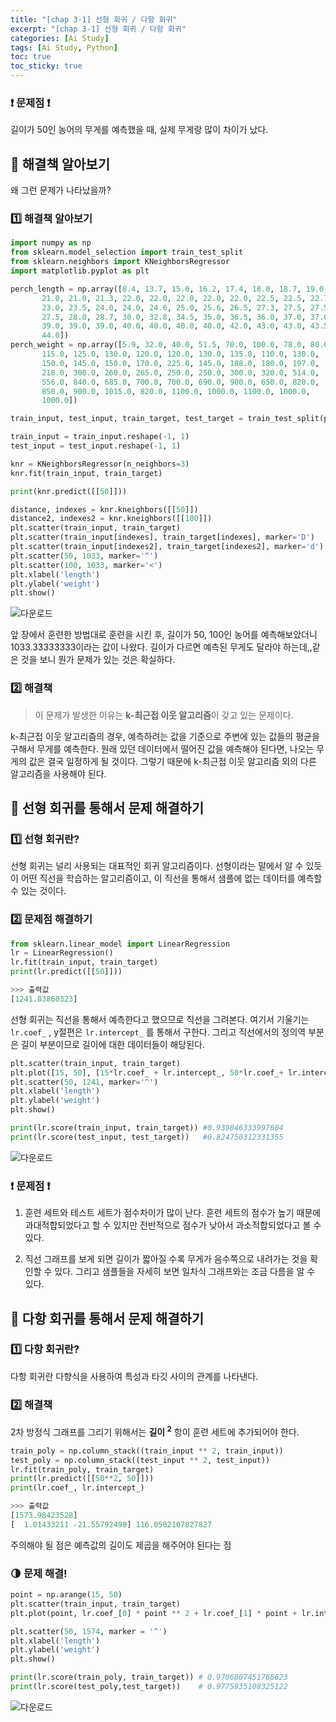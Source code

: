 ```yaml
---
title: "[chap 3-1] 선형 회귀 / 다항 회귀"
excerpt: "[chap 3-1] 선형 회귀 / 다항 회귀"
categories: [Ai Study]
tags: [Ai Study, Python]
toc: true
toc_sticky: true
---
```


### ❗ 문제점 ❗  

길이가 50인 농어의 무게를 예측했을 때, 실제 무게랑 많이 차이가 났다.

## 🔮 해결책 알아보기

왜 그런 문제가 나타났을까?

### 1️⃣ 해결책 알아보기

```python
import numpy as np
from sklearn.model_selection import train_test_split
from sklearn.neighbors import KNeighborsRegressor
import matplotlib.pyplot as plt

perch_length = np.array([8.4, 13.7, 15.0, 16.2, 17.4, 18.0, 18.7, 19.0, 19.6, 20.0, 21.0,
       21.0, 21.0, 21.3, 22.0, 22.0, 22.0, 22.0, 22.0, 22.5, 22.5, 22.7,
       23.0, 23.5, 24.0, 24.0, 24.6, 25.0, 25.6, 26.5, 27.3, 27.5, 27.5,
       27.5, 28.0, 28.7, 30.0, 32.8, 34.5, 35.0, 36.5, 36.0, 37.0, 37.0,
       39.0, 39.0, 39.0, 40.0, 40.0, 40.0, 40.0, 42.0, 43.0, 43.0, 43.5,
       44.0])
perch_weight = np.array([5.9, 32.0, 40.0, 51.5, 70.0, 100.0, 78.0, 80.0, 85.0, 85.0, 110.0,
       115.0, 125.0, 130.0, 120.0, 120.0, 130.0, 135.0, 110.0, 130.0,
       150.0, 145.0, 150.0, 170.0, 225.0, 145.0, 188.0, 180.0, 197.0,
       218.0, 300.0, 260.0, 265.0, 250.0, 250.0, 300.0, 320.0, 514.0,
       556.0, 840.0, 685.0, 700.0, 700.0, 690.0, 900.0, 650.0, 820.0,
       850.0, 900.0, 1015.0, 820.0, 1100.0, 1000.0, 1100.0, 1000.0,
       1000.0])

train_input, test_input, train_target, test_target = train_test_split(perch_length, perch_weight, random_state = 42)

train_input = train_input.reshape(-1, 1)
test_input = test_input.reshape(-1, 1)

knr = KNeighborsRegressor(n_neighbors=3)
knr.fit(train_input, train_target)

print(knr.predict([[50]]))

distance, indexes = knr.kneighbors([[50]])
distance2, indexes2 = knr.kneighbors([[100]])
plt.scatter(train_input, train_target)
plt.scatter(train_input[indexes], train_target[indexes], marker='D')
plt.scatter(train_input[indexes2], train_target[indexes2], marker='d')
plt.scatter(50, 1033, marker='^')
plt.scatter(100, 1033, marker='<')
plt.xlabel('length')
plt.ylabel('weight')
plt.show()
```

![다운로드](https://user-images.githubusercontent.com/96654391/160424290-76c4dcd0-8f0a-4aa1-beb7-2638a92448e8.png)

앞 장에서 훈련한 방법대로 훈련을 시킨 후, 길이가 50, 100인 농어를 예측해보았더니 1033.33333333이라는 값이 나왔다. 길이가 다르면 예측된 무게도 달라야 하는데,,같은 것을 보니 뭔가 문제가 있는 것은 확실하다.

### 2️⃣ 해결책

> 이 문제가 발생한 이유는 **k-최근접 이웃 알고리즘**이 갖고 있는 문제이다.

k-최근접 이웃 알고리즘의 경우, 예측하려는 값을 기준으로 주변에 있는 값들의 평균을 구해서 무게를 예측한다. 원래 있던 데이터에서 떨어진 값을 예측해야 된다면, 나오는 무게의 값은 결국 일정하게 될 것이다. 그렇기 때문에 k-최근접 이웃 알고리즘 외의 다른 알고리즘을 사용해야 된다.

## 🔮 선형 회귀를 통해서 문제 해결하기

### 1️⃣ 선형 회귀란?

선형 회귀는 널리 사용되는 대표적인 회귀 알고리즘이다. 선형이라는 말에서 알 수 있듯이 어떤 직선을 학습하는 알고리즘이고, 이 직선을 통해서 샘플에 없는 데이터를 예측할 수 있는 것이다.

### 2️⃣ 문제점 해결하기

```python
from sklearn.linear_model import LinearRegression
lr = LinearRegression()
lr.fit(train_input, train_target)
print(lr.predict([[50]]))

>>> 출력값
[1241.83860323]
```

선형 회귀는 직선을 통해서 예측한다고 했으므로 직선을 그려본다. 여기서 기울기는 `lr.coef_` , y절편은 `lr.intercept_` 를 통해서 구한다. 그리고 직선에서의 정의역 부분은 길이 부분이므로 길이에 대한 데이터들이 해당된다.

```python
plt.scatter(train_input, train_target)
plt.plot([15, 50], [15*lr.coef_ + lr.intercept_, 50*lr.coef_+ lr.intercept_])
plt.scatter(50, 1241, marker='^')
plt.xlabel('length')
plt.ylabel('weight')
plt.show()

print(lr.score(train_input, train_target)) #0.939846333997604
print(lr.score(test_input, test_target))   #0.824750312331355
```

![다운로드](https://user-images.githubusercontent.com/96654391/160427123-cccbd5ae-f94a-4255-8967-b39a7730399c.png)

### ❗ 문제점 ❗

1. 훈련 세트와 테스트 세트가 점수차이가 많이 난다. 훈련 세트의 점수가 높기 때문에 과대적합되었다고 할 수 있지만 전반적으로 점수가 낮아서 과소적합되었다고 볼 수 있다.

2. 직선 그래프를 보게 되면 길이가 짧아질 수록 무게가 음수쪽으로 내려가는 것을 확인할 수 있다. 그리고 샘플들을 자세히 보면 일차식 그래프와는 조금 다름을 알 수 있다.

## 🔮 다항 회귀를 통해서 문제 해결하기

### 1️⃣ 다항 회귀란?

다항 회귀란 다향식을 사용하여 특성과 타깃 사이의 관계를 나타낸다.

### 2️⃣ 해결책

2차 방정식 그래프를 그리기 위해서는 **길이 <sup>2** 항이 훈련 세트에 추가되어야 한다.

```python
train_poly = np.column_stack((train_input ** 2, train_input))
test_poly = np.column_stack((test_input ** 2, test_input))
lr.fit(train_poly, train_target)
print(lr.predict([[50**2, 50]]))
print(lr.coef_, lr.intercept_)

>>> 출력값
[1573.98423528]
[  1.01433211 -21.55792498] 116.0502107827827
```

주의해야 될 점은 예측값의 길이도 제곱을 해주어야 된다는 점

### 🌗 문제 해결!

```python
point = np.arange(15, 50)
plt.scatter(train_input, train_target)
plt.plot(point, lr.coef_[0] * point ** 2 + lr.coef_[1] * point + lr.intercept_)

plt.scatter(50, 1574, marker = '^')
plt.xlabel('length')
plt.ylabel('weight')
plt.show()

print(lr.score(train_poly, train_target)) # 0.9706807451768623
print(lr.score(test_poly,test_target))    # 0.9775935108325122
```

![다운로드](https://user-images.githubusercontent.com/96654391/160430332-7069fb44-e97a-461c-a5f6-85c1c50daf9b.png)
